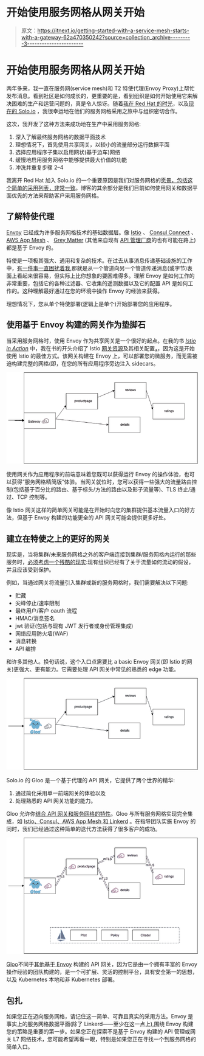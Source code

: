 # 开始使用服务网格从网关开始

> 原文：<https://itnext.io/getting-started-with-a-service-mesh-starts-with-a-gateway-62a470350242?source=collection_archive---------3----------------------->

# 开始使用服务网格从网关开始

两年多来，我一直在服务网(service mesh)和 T2 特使代理(Envoy Proxy)上帮忙发布消息。看到社区是如何成长的，更重要的是，看到组织是如何开始使用它来解决困难的生产和运营问题的，真是令人惊讶。随着[我在 Red Hat 的时光](https://blog.christianposta.com/moving-on-from-red-hat/)，以及[现在的 Solo.io](https://blog.christianposta.com/career/new-adventure-starts-at-solo-io/) ，我很幸运地在他们的服务网格采用之旅中与组织密切合作。

这次，我开发了这种方法来成功地在生产中采用服务网格:

1.  深入了解最终服务网格的数据平面技术
2.  理想情况下，首先使用共享网关，以较小的流量部分运行数据平面
3.  选择应用程序子集以启用网状(基于边车)网络
4.  缓慢地启用服务网格中能够提供最大价值的功能
5.  冲洗并重复步骤 2–4

我离开 Red Hat 加入 Solo.io 的一个重要原因是我们对服务网格的[愿景，包括这个简单的采用列表，非常一致](https://medium.com/solo-io/the-multi-mesh-vision-and-how-supergloo-will-bring-it-to-life-a89891d8815c)。博客的其余部分是我们目前如何使用网关和数据平面优先的方法来帮助客户采用服务网格。

## 了解特使代理

[Envoy](https://www.envoyproxy.io) 已经成为许多服务网格技术的基础数据层。像 [Istio](https://istio.io) 、 [Consul Connect](https://www.consul.io) 、 [AWS App Mesh](https://aws.amazon.com/app-mesh/) 、 [Grey Matter](https://deciphernow.com/grey-matter) (其他来自现有 [API 管理厂商](https://medium.com/solo-io/api-gateways-are-going-through-an-identity-crisis-d1d833a313d7)的也有可能在路上)都是基于 Envoy 的。

特使是一项极其强大、通用和复杂的技术。在过去从事消息传递基础设施的工作中，[有一件事一直困扰着我](https://blog.christianposta.com/activemq/from-inside-the-code-activemq-network-connectors/),那就是从一个管道向另一个管道传递消息(或字节)表面上看起来很容易，但实际上比你想象的要困难得多。理解 Envoy 是如何工作的非常重要，包括它的各种过滤器、它收集的遥测数据以及它的配置 API 是如何工作的。这种理解最好通过在您的环境中操作 Envoy 的经验来获得。

理想情况下，您从单个特使部署(逻辑上是单个)开始部署您的应用程序。

## 使用基于 Envoy 构建的网关作为垫脚石

当采用服务网格时，使用 Envoy 作为共享网关是一个很好的起点。在我的书 [*Istio in Action*](https://www.manning.com/books/istio-in-action) 中，我在书的开头介绍了 Istio [网关资源](https://istio.io/docs/tasks/traffic-management/ingress/ingress-control/)及其相关配置[，](https://livebook.manning.com/book/istio-in-action/chapter-4)，因为这是开始使用 Istio 的最佳方式。该网关构建在 Envoy 上，可以部署您的微服务，而无需被迫构建完整的网格(即，在您的所有应用程序旁边注入 sidecars。

![](img/df760c9579cd6f33c442d4e6f20f3d17.png)

使用网关作为应用程序的前端意味着您既可以获得运行 Envoy 的操作体验，也可以获得“服务网格精简版”体验。当网关就位时，您可以获得一些强大的流量路由控制(包括基于百分比的路由、基于标头/方法的路由以及影子流量等)、TLS 终止/通过、TCP 控制等。

像 Istio 网关这样的简单网关可能是在开始时向您的集群提供基本流量入口的好方法，但基于 Envoy 构建的功能更全的 API 网关可能会提供更多好处。

## 建立在特使之上的更好的网关

现实是，当将集群/未来服务网格之外的客户端连接到集群/服务网格内运行的那些服务时，[必须考虑一个残酷的现实](https://medium.com/solo-io/api-gateways-are-going-through-an-identity-crisis-d1d833a313d7):现有组织已经有了关于流量如何流动的假设，并且应该受到保护。

例如，当通过网关将流量引入集群或新的服务网格时，我们需要解决以下问题:

*   贮藏
*   尖峰停止/速率限制
*   最终用户/客户 oauth 流程
*   HMAC/消息签名
*   jwt 验证(包括与现有 JWT 发行者或身份管理集成)
*   网络应用防火墙(WAF)
*   消息转换
*   API 编排

和许多其他人。换句话说，这个入口点需要比 a basic Envoy 网关(即 Istio 的网关)更强大、更有能力。它需要处理 API 网关中常见的熟悉的 edge 功能。

![](img/5106abb6a2bbb42f35ac8be1072d4dfb.png)

Solo.io 的 Gloo 是一个基于代理的 API 网关，它提供了两个世界的精华:

1.  通过简化采用单一前端网关的体验以及
2.  处理熟悉的 API 网关功能的能力。

Gloo 允许你[结合 API 网关和服务网格的特性](https://gloo.solo.io/gloo_integrations/)。Gloo 与所有服务网格实现完全集成，如 [Istio、Consul、AWS App Mesh 和 Linkerd](https://gloo.solo.io/gloo_integrations/service_mesh/) 。在指导团队实施 Envoy 的同时，我们已经通过这种简单的迭代方法获得了很多客户的成功。

![](img/3d5a6dff74c6b54fe70d14482b88a832.png)

[Gloo](https://gloo.solo.io/introduction/whygloo/)不同于[其他基于 Envoy](https://gloo.solo.io/introduction/others/) 构建的 API 网关，因为它是由一个拥有丰富的 Envoy 操作经验的团队构建的，是一个可扩展、灵活的控制平台，具有安全第一的思想，以及 Kubernetes 本地和非 Kubernetes 部署。

## 包扎

如果您正在迈向服务网格，请记住这一简单、可靠且真实的采用方法。Envoy 是事实上的服务网格数据平面(除了 Linkerd——至少在这一点上),围绕 Envoy 构建您的策略是重要的第一步。如果您正在探索不是基于 Envoy 构建的 API 管理或网关 L7 网络技术，您可能希望再看一眼，特别是如果您正在寻找一个到服务网格的简单入口。